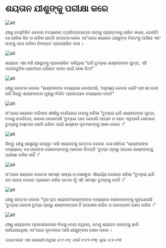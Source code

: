 # ଶୟତାନ ଯୀଶୁଙ୍କୁ ପରୀକ୍ଷା କରେ

![alt](https://cdn.door43.org/obs/jpg/360px/obs-en-25-01.jpg)

ଯୀଶୁ ବାପ୍ତିଜିତ ହେବାର ତତ୍‍କ୍ଷଣାତ୍ ତ୍ପବିତ୍ରଆତ୍ମା ତାଙ୍କୁ ପ୍ରାନ୍ତରକୁ ଚାଳିତ କଲେ, ଯେଉଁଠି ସେ ଚାଳିଶ ଦିନ ଓ ଚାଳିଶ ରାତ୍ରି ଉପବାସ କଲେ ।ତା'ପରେ ଶୟତାନ ଯୀଶୁଙ୍କ ନିକଟକୁ ଆସିଲା ଏବଂ ତାଙ୍କୁ ପାପ କରିବା ନିମନ୍ତେ ପ୍ରଲୋଭିତ କଲା ।

![alt](https://cdn.door43.org/obs/jpg/360px/obs-en-25-02.jpg)

ଶୟତାନ ଏହା କହି ଯୀଶୁଙ୍କୁ ପ୍ରଲୋଭିତ କରିଥିଲା “ଯଦି ତୁମ୍ଭେ ଈଶ୍ଵରଙ୍କ ପୁତ୍ର, ଏହି ପଥରଗୁଡିକ ରୋଟୀରେ ପରିଣତ ହେବା ପାଇଁ ଆଜ୍ଞା ଦିଅ!” 

![alt](https://cdn.door43.org/obs/jpg/360px/obs-en-25-03.jpg)

ଯୀଶୁ ଉତ୍ତର ଦେଲେ “ଈଶ୍ଵରଙ୍କ ବାକ୍ୟରେ ଲେଖାଅଛି, ‘ମନୁଷ୍ୟ କେବଳ ରୋଟି ଦ୍ଵ।ରା ବଞ୍ଚେ ନାହିଁ କିନ୍ତୁ ଈଶ୍ଵରଙ୍କ ମୁଖରୁ ନିର୍ଗତ ପ୍ରତ୍ୟେକ ବାକ୍ୟରେ ବଞ୍ଚେ!”

![alt](https://cdn.door43.org/obs/jpg/360px/obs-en-25-04.jpg)

ତା’ପରେ ଶୟତାନ ମନ୍ଦିରର ଶୀର୍ଷକୁ ଘେନିଯାଇ ତାଙ୍କୁ କହିଲା “ତୁମ୍ଭେ ଯଦି ଈଶ୍ଵରଙ୍କ ପୁତ୍ର, ତଳକୁ ଡେଇଁପଡ, କାରଣ ଲେଖାଅଛି ‘ତୁମ୍ଭେ ପାଦ ଯେପରି ଆଘାତ ନ ହେବ ଏଥିପାଇଁ ସେମାନେ ତୁମ୍ଭକୁ ହସ୍ତରେ ତୋଳି ଧରିବା ପାଇଁ ଈଶ୍ଵର ଦୂତମାନଙ୍କୁ ଆଜ୍ଞା ଦେବେ  ।”

![alt](https://cdn.door43.org/obs/jpg/360px/obs-en-25-05.jpg)

କିନ୍ତୁ ଯୀଶୁ ଶାସ୍ତ୍ରରୁ ଉଦ୍ଧୃତ କରି ଶୟତାନକୁ ଉତ୍ତର ଦେଲେ ।ସେ କହିଲେ “ଈଶ୍ଵରଙ୍କ ବାକ୍ୟରେ, ସେ ତାହାଙ୍କ ଲୋକମାନଙ୍କୁ ଆଦେଶ ଦିଅନ୍ତି ‘ତୁମ୍ଭ ପ୍ରଭୁ ଆପଣା ଈଶ୍ଵରଙ୍କୁ ପରୀକ୍ଷା କରିବ ନାହିଁ ।”

![alt](https://cdn.door43.org/obs/jpg/360px/obs-en-25-06.jpg)

ତା’ପରେ ଶୟତାନ ଜଗତର ସମସ୍ତ ରାଜ୍ୟ ଓ ସେସବୁର ଐଶର୍ଯ୍ୟ ଦେଖାଇ କହିଲା “ତୁମ୍ଭେ ଯଦି ନତ ହୋଇ ମୋତେ ପ୍ରଣାମ କରିବ ତେବେ ମୁଁ ଏହି ସମସ୍ତ ତୁମ୍ଭକୁ ଦେବି ।”

![alt](https://cdn.door43.org/obs/jpg/360px/obs-en-25-07.jpg)

ଯୀଶୁ ଉତ୍ତର ଦେଲେ “ଦୂର ହୁଅ ଶୟତାନ!ଈଶ୍ଵରଙ୍କ ବାକ୍ୟରେ ଲୋକମାନଙ୍କୁ କୁହାଯାଇଛି ‘ତୁମ୍ଭେ କେବଳ  ତୁମ୍ଭ ପ୍ରଭୁ ଈଶ୍ଵରଙ୍କର ହିଁ ଉପାସନା କରିବ ଓ ତାହାଙ୍କର ସେବା କରିବ ।”

![alt](https://cdn.door43.org/obs/jpg/360px/obs-en-25-08.jpg)

ଯୀଶୁ ଶୟତାନର ପ୍ରଲୋଭନରେ ନିଜକୁ ଦେଇ ନଥିଲେ, ତେଣୁ ଶୟତାନ ତାହାଙ୍କୁ ଛାଡି ଚାଲିଯାଇଥିଲା ।ତା’ପରେ ଦୂତମାନେ ଆସି ଯୀଶୁଙ୍କର ସେବା କଲେ ।

_ବାଇବଲର ଏକ କାହାଣୀ:ମାଥିଉ ୪:୧-୧୧; ମାର୍କ ୧:୧୨-୧୩; ଲୂକ ୪:୧-୧୩_